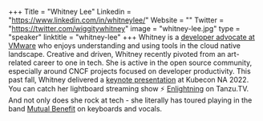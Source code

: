 +++
Title = "Whitney Lee"
Linkedin = "https://www.linkedin.com/in/whitneylee/"
Website = ""
Twitter = "https://twitter.com/wiggitywhitney"
image = "whitney-lee.jpg"
type = "speaker"
linktitle = "whitney-lee"
+++
Whitney is a [developer advocate at VMware](https://tanzu.vmware.com/developer/team/whitney-lee/) who enjoys understanding and using tools in the cloud native landscape. Creative and driven, Whitney recently pivoted from an art-related career to one in tech. She is active in the open source community, especially around CNCF projects focused on developer productivity. This past fall, Whitney delivered a [keynote presentation](https://youtu.be/eJG7uIU9NpM) at Kubecon NA 2022. You can catch her lightboard streaming show ⚡️ [Enlightning]((https://via.vmw.com/Enlightning)) on Tanzu.TV. And not only does she rock at tech - she literally has toured playing in the band [Mutual Benefit](https://youtu.be/imjD7ogpKCs) on keyboards and vocals.